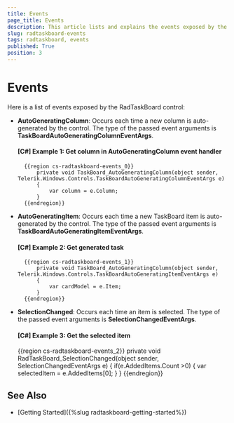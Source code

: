 ```yaml
---
title: Events
page_title: Events
description: This article lists and explains the events exposed by the RadTaskBoard control.
slug: radtaskboard-events
tags: radtaskboard, events
published: True
position: 3
---
```


# Events

Here is a list of events exposed by the RadTaskBoard control:

* **AutoGeneratingColumn**: Occurs each time a new column is auto-generated by the control. The type of the passed event arguments is __TaskBoardAutoGeneratingColumnEventArgs__.

	#### __[C#] Example 1: Get column in AutoGeneratingColumn event handler__
		{{region cs-radtaskboard-events_0}}
			private void TaskBoard_AutoGeneratingColumn(object sender, Telerik.Windows.Controls.TaskBoardAutoGeneratingColumnEventArgs e)
			{
				var column = e.Column;
			}
		{{endregion}}

* **AutoGeneratingItem**: Occurs each time a new TaskBoard item is auto-generated by the control. The type of the passed event arguments is __TaskBoardAutoGeneratingItemEventArgs__.		

	#### __[C#] Example 2: Get generated task__
		{{region cs-radtaskboard-events_1}}
			private void TaskBoard_AutoGeneratingColumn(object sender, Telerik.Windows.Controls.TaskBoardAutoGeneratingItemEventArgs e)
			{
				var cardModel = e.Item;
			}
		{{endregion}}	

* **SelectionChanged**: Occurs each time an item is selected. The type of the passed event arguments is __SelectionChangedEventArgs__.	
	
	#### __[C#] Example 3: Get the selected item__
	{{region cs-radtaskboard-events_2}}
		private void RadTaskBoard_SelectionChanged(object sender, SelectionChangedEventArgs e)
		{
			if(e.AddedItems.Count >0)
			{
				var selectedItem = e.AddedItems[0];
			}
		}
	{{endregion}}
	
## See Also

* [Getting Started]({%slug radtaskboard-getting-started%})